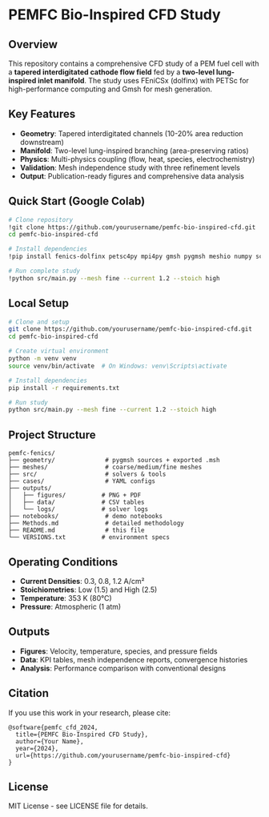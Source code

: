 # PEMFC Bio-Inspired CFD Study

## Overview
This repository contains a comprehensive CFD study of a PEM fuel cell with a **tapered interdigitated cathode flow field** fed by a **two-level lung-inspired inlet manifold**. The study uses FEniCSx (dolfinx) with PETSc for high-performance computing and Gmsh for mesh generation.

## Key Features
- **Geometry**: Tapered interdigitated channels (10-20% area reduction downstream)
- **Manifold**: Two-level lung-inspired branching (area-preserving ratios)
- **Physics**: Multi-physics coupling (flow, heat, species, electrochemistry)
- **Validation**: Mesh independence study with three refinement levels
- **Output**: Publication-ready figures and comprehensive data analysis

## Quick Start (Google Colab)
```bash
# Clone repository
!git clone https://github.com/yourusername/pemfc-bio-inspired-cfd.git
cd pemfc-bio-inspired-cfd

# Install dependencies
!pip install fenics-dolfinx petsc4py mpi4py gmsh pygmsh meshio numpy scipy pandas matplotlib pyvista

# Run complete study
!python src/main.py --mesh fine --current 1.2 --stoich high
```

## Local Setup
```bash
# Clone and setup
git clone https://github.com/yourusername/pemfc-bio-inspired-cfd.git
cd pemfc-bio-inspired-cfd

# Create virtual environment
python -m venv venv
source venv/bin/activate  # On Windows: venv\Scripts\activate

# Install dependencies
pip install -r requirements.txt

# Run study
python src/main.py --mesh fine --current 1.2 --stoich high
```

## Project Structure
```
pemfc-fenics/
├── geometry/              # pygmsh sources + exported .msh
├── meshes/                # coarse/medium/fine meshes
├── src/                   # solvers & tools
├── cases/                 # YAML configs
├── outputs/
│   ├── figures/          # PNG + PDF
│   ├── data/             # CSV tables
│   └── logs/             # solver logs
├── notebooks/             # demo notebooks
├── Methods.md             # detailed methodology
├── README.md              # this file
└── VERSIONS.txt          # environment specs
```

## Operating Conditions
- **Current Densities**: 0.3, 0.8, 1.2 A/cm²
- **Stoichiometries**: Low (1.5) and High (2.5)
- **Temperature**: 353 K (80°C)
- **Pressure**: Atmospheric (1 atm)

## Outputs
- **Figures**: Velocity, temperature, species, and pressure fields
- **Data**: KPI tables, mesh independence reports, convergence histories
- **Analysis**: Performance comparison with conventional designs

## Citation
If you use this work in your research, please cite:
```
@software{pemfc_cfd_2024,
  title={PEMFC Bio-Inspired CFD Study},
  author={Your Name},
  year={2024},
  url={https://github.com/yourusername/pemfc-bio-inspired-cfd}
}
```

## License
MIT License - see LICENSE file for details.
